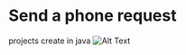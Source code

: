 # Send a phone request 
projects create in java
![Alt Text](https://i.ibb.co/MctVmRQ/Untitled1.png)
